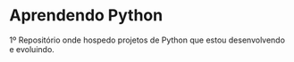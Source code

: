 # Aprendendo Python
1º Repositório onde hospedo projetos de Python que estou desenvolvendo e evoluindo. 
